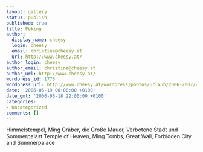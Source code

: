 ```yaml
---
layout: gallery
status: publish
published: true
title: Peking
author:
  display_name: cheesy
  login: cheesy
  email: christine@cheesy.at
  url: http://www.cheesy.at/
author_login: cheesy
author_email: christine@cheesy.at
author_url: http://www.cheesy.at/
wordpress_id: 1778
wordpress_url: http://www.cheesy.at/wordpress/photos/urlaub/2006-2007/china/peking/
date: '2006-05-19 00:00:00 +0100'
date_gmt: '2006-05-18 22:00:00 +0100'
categories:
- Uncategorized
comments: []
---
```

<!--:de-->Himmelstempel, Ming Gräber, die Große Mauer, Verbotene Stadt und Sommerpalast
<!--:--><!--:en-->Temple of Heaven, Ming Tombs, Great Wall, Forbidden City and Summerpalace
<!--:-->

